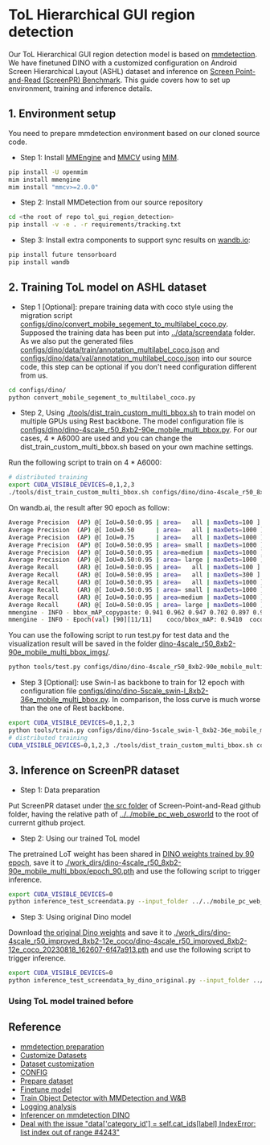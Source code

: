 # ToL Hierarchical GUI region detection

Our ToL Hierarchical GUI region detection model is based on [mmdetection](https://github.com/open-mmlab/mmdetection). We have finetuned DINO with a customized configuration on Android Screen Hierarchical Layout (ASHL) dataset and inference on [Screen Point-and-Read (ScreenPR) Benchmark](https://huggingface.co/datasets/yfan1997/ScreenPR). This guide covers how to set up environment, training and inference details.

## 1. Environment setup

You need to prepare mmdetection environment based on our cloned source code.

* Step 1: Install [MMEngine](https://github.com/open-mmlab/mmengine) and [MMCV](https://github.com/open-mmlab/mmcv) using [MIM](https://github.com/open-mmlab/mim).

```bash
pip install -U openmim
mim install mmengine
mim install "mmcv>=2.0.0"
```

* Step 2: Install MMDetection from our source repository

```bash
cd <the root of repo tol_gui_region_detection>
pip install -v -e . -r requirements/tracking.txt
```

* Step 3: Install extra components to support sync results on [wandb.io](https://wandb.ai/):

```bash
pip install future tensorboard
pip install wandb
```

## 2. Training ToL model on ASHL dataset

* Step 1 [Optional]: prepare training data with coco style using the migration script [configs/dino/convert_mobile_segement_to_multilabel_coco.py](configs/dino/convert_mobile_segement_to_multilabel_coco.py). Supposed the training data has been put into [../data/screendata](../data/screendata) folder. As we also put the generated files [configs/dino/data/train/annotation_multilabel_coco.json](configs/dino/data/train/annotation_multilabel_coco.json) and [configs/dino/data/val/annotation_multilabel_coco.json](configs/dino/data/val/annotation_multilabel_coco.json) into our source code, this step can be optional if you don't need configuration different from us.

```bash
cd configs/dino/
python convert_mobile_segement_to_multilabel_coco.py
```

* Step 2, Using [./tools/dist_train_custom_multi_bbox.sh](./tools/dist_train_custom_multi_bbox.sh) to train model on multiple GPUs using Rest backbone. The model configuration file is [configs/dino/dino-4scale_r50_8xb2-90e_mobile_multi_bbox.py](configs/dino/dino-4scale_r50_8xb2-90e_mobile_multi_bbox.py). For our cases, 4 * A6000 are used and you can change the dist_train_custom_multi_bbox.sh based on your own machine settings.

Run the following script to train on  4 * A6000:

```bash
# distributed training
export CUDA_VISIBLE_DEVICES=0,1,2,3
./tools/dist_train_custom_multi_bbox.sh configs/dino/dino-4scale_r50_8xb2-90e_mobile_multi_bbox.py 4
```

On wandb.ai, the result after 90 epoch as follow:

```bash
Average Precision  (AP) @[ IoU=0.50:0.95 | area=   all | maxDets=100 ] = 0.941
Average Precision  (AP) @[ IoU=0.50      | area=   all | maxDets=1000 ] = 0.962
Average Precision  (AP) @[ IoU=0.75      | area=   all | maxDets=1000 ] = 0.947
Average Precision  (AP) @[ IoU=0.50:0.95 | area= small | maxDets=1000 ] = 0.702
Average Precision  (AP) @[ IoU=0.50:0.95 | area=medium | maxDets=1000 ] = 0.897
Average Precision  (AP) @[ IoU=0.50:0.95 | area= large | maxDets=1000 ] = 0.943
Average Recall     (AR) @[ IoU=0.50:0.95 | area=   all | maxDets=100 ] = 0.959
Average Recall     (AR) @[ IoU=0.50:0.95 | area=   all | maxDets=300 ] = 0.961
Average Recall     (AR) @[ IoU=0.50:0.95 | area=   all | maxDets=1000 ] = 0.961
Average Recall     (AR) @[ IoU=0.50:0.95 | area= small | maxDets=1000 ] = 0.814
Average Recall     (AR) @[ IoU=0.50:0.95 | area=medium | maxDets=1000 ] = 0.916
Average Recall     (AR) @[ IoU=0.50:0.95 | area= large | maxDets=1000 ] = 0.963
mmengine - INFO - bbox_mAP_copypaste: 0.941 0.962 0.947 0.702 0.897 0.943
mmengine - INFO - Epoch(val) [90][11/11]    coco/bbox_mAP: 0.9410  coco/bbox_mAP_50: 0.9620  coco/bbox_mAP_75: 0.9470  coco/bbox_mAP_s: 0.7020  coco/bbox_mAP_m: 0.8970  coco/bbox_mAP_l: 0.9430  data_time: 0.0137  time: 0.2778
```

You can use the following script to run test.py for test data and the visualization result will be saved in the folder [dino-4scale_r50_8xb2-90e_mobile_multi_bbox_imgs/](dino-4scale_r50_8xb2-90e_mobile_multi_bbox_imgs/).

```bash
python tools/test.py configs/dino/dino-4scale_r50_8xb2-90e_mobile_multi_bbox.py ./work_dirs/dino-4scale_r50_8xb2-90e_mobile_multi_bbox/epoch_90.pth --show-dir dino-4scale_r50_8xb2-90e_mobile_multi_bbox_imgs/
```

* Step 3 [Optional]: use Swin-l as backbone to train for 12 epoch with configuration file [configs/dino/dino-5scale_swin-l_8xb2-36e_mobile_multi_bbox.py](configs/dino/dino-5scale_swin-l_8xb2-36e_mobile_multi_bbox.py). In comparison, the loss curve is much worse than the one of Rest backbone. 

```bash
export CUDA_VISIBLE_DEVICES=0,1,2,3
python tools/train.py configs/dino/dino-5scale_swin-l_8xb2-36e_mobile_multi_bbox.py --train_batch_size 2 --val_batch_size 2 --lr 0.001 --epoch 12 # 12 out of memory during 16
# distributed training
CUDA_VISIBLE_DEVICES=0,1,2,3 ./tools/dist_train_custom_multi_bbox.sh configs/dino/dino-5scale_swin-l_8xb2-36e_mobile_multi_bbox.py 4
```

## 3. Inference on ScreenPR dataset

* Step 1: Data preparation

Put ScreenPR dataset under [the src folder](https://github.com/UeFan/Screen-Point-and-Read/tree/main/src) of Screen-Point-and-Read github folder, having the relative path of [../../mobile_pc_web_osworld](../../mobile_pc_web_osworld) to the root of currernt github project.

* Step 2: Using our trained ToL model

The pretrained LoT weight has been shared in [DINO weights trained by 90 epoch](https://drive.google.com/file/d/1IN3EfDKyXwu5WegqyFOWfXH6ttJ3zNdx/view?usp=drive_link), save it to [./work_dirs/dino-4scale_r50_8xb2-90e_mobile_multi_bbox/epoch_90.pth](./work_dirs/dino-4scale_r50_8xb2-90e_mobile_multi_bbox/epoch_90.pth) and use the following script to trigger inference.

```bash
export CUDA_VISIBLE_DEVICES=0
python inference_test_screendata.py --input_folder ../../mobile_pc_web_osworld --model_config configs/dino/dino-4scale_r50_8xb2-90e_mobile_multi_bbox.py --checkpoint ./work_dirs/dino-4scale_r50_8xb2-90e_mobile_multi_bbox/epoch_90.pth
```

* Step 3: Using original Dino model

Download [the original Dino weights](https://download.openmmlab.com/mmdetection/v3.0/dino/dino-4scale_r50_improved_8xb2-12e_coco/dino-4scale_r50_improved_8xb2-12e_coco_20230818_162607-6f47a913.pth) and  save it to [./work_dirs/dino-4scale_r50_improved_8xb2-12e_coco/dino-4scale_r50_improved_8xb2-12e_coco_20230818_162607-6f47a913.pth](./work_dirs/dino-4scale_r50_improved_8xb2-12e_coco/dino-4scale_r50_improved_8xb2-12e_coco_20230818_162607-6f47a913.pth) and use the following script to trigger inference.

```bash
export CUDA_VISIBLE_DEVICES=0
python inference_test_screendata_by_dino_original.py --input_folder ../../mobile_pc_web_osworld
```

### Using ToL model trained before

## Reference

* [mmdetection preparation](https://mmdetection.readthedocs.io/en/latest/get_started.html)
* [Customize Datasets](https://github.com/llv22/mmdetection_forward/blob/develop/docs/en/advanced_guides/customize_dataset.md)
* [Dataset customization](https://github.com/open-mmlab/mmdetection/tree/master/docs/en)
* [CONFIG](https://mmengine.readthedocs.io/en/latest/advanced_tutorials/config.html#import-the-custom-module)
* [Prepare dataset](https://mmdetection.readthedocs.io/en/latest/user_guides/train.html#prepare-datasets)
* [Finetune model](https://mmdetection.readthedocs.io/en/latest/user_guides/finetune.html)
* [Train Object Detector with MMDetection and W&B](https://colab.research.google.com/drive/1-qxf3uuXPJr0QUsIic_4cRLxQ1ZBK3yQ?usp=sharing)
* [Logging analysis](https://mmdetection.readthedocs.io/en/latest/user_guides/useful_tools.html)
* [Inferencer on mmdetection DINO](https://github.com/open-mmlab/mmdetection/blob/main/demo/inference_demo.ipynb)
* [Deal with the issue "data['category_id'] = self.cat_ids[label] IndexError: list index out of range #4243"](https://github.com/open-mmlab/mmdetection/issues/4243)